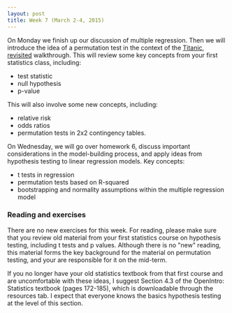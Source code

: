 ```yaml
---
layout: post
title: Week 7 (March 2-4, 2015)
---
```


On Monday we finish up our discussion of multiple regression.  Then we will introduce the idea of a permutation test in the context of the [Titanic, revisited](http://jgscott.github.io/teaching/r/titanic/titanic_permtest.html) walkthrough.  This will review some key concepts from your first statistics class, including:
* test statistic  
* null hypothesis  
* p-value  

This will also involve some new concepts, including:  
* relative risk  
* odds ratios  
* permutation tests in 2x2 contingency tables.   


On Wednesday, we will go over homework 6, discuss important considerations in the model-building process, and apply ideas from hypothesis testing to linear regression models.  Key concepts:  
* t tests in regression    
* permutation tests based on R-squared    
* bootstrapping and normality assumptions within the multiple regression model  



### Reading and exercises  
There are no new exercises for this week.  For reading, please make sure that you review old material from your first statistics course on hypothesis testing, including t tests and p values.  Although there is no "new" reading, this material forms the key background for the material on permutation testing, and your are responsible for it on the mid-term.

If you no longer have your old statistics textbook from that first course and are uncomfortable with these ideas, I suggest Section 4.3 of the OpenIntro: Statistics textbook (pages 172-185), which is downloadable through the resources tab.  I expect that everyone knows the basics hypothesis testing at the level of this section.
